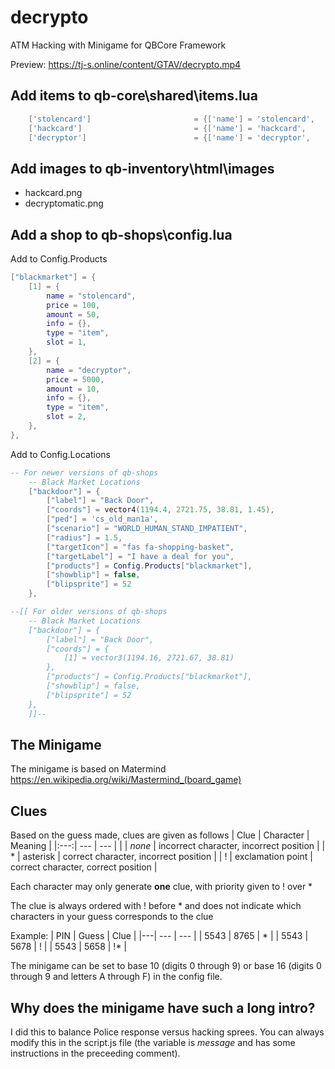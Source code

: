 # decrypto
ATM Hacking with Minigame for QBCore Framework

Preview: https://tj-s.online/content/GTAV/decrypto.mp4

## Add items to qb-core\shared\items.lua

```lua
	['stolencard'] 				 		 = {['name'] = 'stolencard', 			    		['label'] = 'Stolen ATM Card', 					['weight'] = 100, 	['type'] = 'item', 		['image'] = 'visacard.png', 				['unique'] = false, 	['useable'] = true, 	['shouldClose'] = true,   ['combinable'] = {accept = {'electronickit'}, reward = 'hackcard', anim = {['dict'] = 'anim@amb@business@bgen@bgen_inspecting@', ['lib'] = 'inspecting_low_idle_01_inspector', ['text'] = 'Crafting ATM hacking card', ['timeOut'] = 7500,}},   ['description'] = 'What will you do with someone else\'s ATM card?'},
	['hackcard'] 				 		 = {['name'] = 'hackcard', 			    		['label'] = 'Hacking Card', 					['weight'] = 100, 	['type'] = 'item', 		['image'] = 'hackcard.png', 				['unique'] = false, 	['useable'] = true, 	['shouldClose'] = false,   ['combinable'] = nil,   ['description'] = 'Modified debit card'},
	['decryptor'] 				 		 = {['name'] = 'decryptor', 			    		['label'] = 'Decrypt-o-matic', 					['weight'] = 300, 	['type'] = 'item', 		['image'] = 'decryptomatic.png', 				['unique'] = true, 	['useable'] = true, 	['shouldClose'] = false,   ['combinable'] = nil,   ['description'] = 'Decrypt PIN based encryptions'},
```

## Add images to qb-inventory\html\images

- hackcard.png
- decryptomatic.png

## Add a shop to qb-shops\config.lua

Add to Config.Products

```lua
["blackmarket"] = {
	[1] = {
		name = "stolencard",
		price = 100,
		amount = 50,
		info = {},
		type = "item",
		slot = 1,
	},
	[2] = {
		name = "decryptor",
		price = 5000,
		amount = 10,
		info = {},
		type = "item",
		slot = 2,
	},
},
```

Add to Config.Locations

```lua
-- For newer versions of qb-shops
	-- Black Market Locations
	["backdoor"] = {
		["label"] = "Back Door",
		["coords"] = vector4(1194.4, 2721.75, 38.81, 1.45),
		["ped"] = 'cs_old_man1a',
		["scenario"] = "WORLD_HUMAN_STAND_IMPATIENT",
		["radius"] = 1.5,
		["targetIcon"] = "fas fa-shopping-basket",
		["targetLabel"] = "I have a deal for you",
		["products"] = Config.Products["blackmarket"],
		["showblip"] = false,
		["blipsprite"] = 52
	},

--[[ For older versions of qb-shops
	-- Black Market Locations
	["backdoor"] = {
		["label"] = "Back Door",
		["coords"] = {
			[1] = vector3(1194.16, 2721.67, 38.81)
		},
		["products"] = Config.Products["blackmarket"],
		["showblip"] = false,
		["blipsprite"] = 52
	},
	]]--
```	

## The Minigame
The minigame is based on Matermind
https://en.wikipedia.org/wiki/Mastermind_(board_game)

## Clues
Based on the guess made, clues are given as follows
| Clue | Character | Meaning |
|:---:| --- | --- |
|  | *none* | incorrect character, incorrect position |
| * | asterisk | correct character, incorrect position |
| ! | exclamation point | correct character, correct position |

Each character may only generate **one** clue, with priority given to ! over *

The clue is always ordered with ! before * and does not indicate which characters in your guess corresponds to the clue

Example:
| PIN | Guess | Clue |
|---| --- | --- |
| 5543 | 8765 | * |
| 5543 | 5678 | ! |
| 5543 | 5658 | !* |

The minigame can be set to base 10 (digits 0 through 9) or base 16 (digits 0 through 9 and letters A through F) in the config file.

## Why does the minigame have such a long intro?

I did this to balance Police response versus hacking sprees. You can always modify this in the script.js file (the variable is *message* and has some instructions in the preceeding comment).
